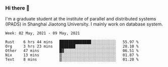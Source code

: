### Hi there 👋

I'm a graduate student at the institute of parallel and distributed systems (IPADS) in Shanghai Jiaotong University. I mainly work on database system.

<!--START_SECTION:waka-->
```text
Week: 02 May, 2021 - 09 May, 2021

Rust    6 hrs 44 mins   ██████████████░░░░░░░░░░░   55.97 % 
Org     3 hrs 23 mins   ███████░░░░░░░░░░░░░░░░░░   28.10 % 
Other   47 mins         █▓░░░░░░░░░░░░░░░░░░░░░░░   06.51 % 
Nix     13 mins         ▒░░░░░░░░░░░░░░░░░░░░░░░░   01.87 % 
Text    8 mins          ▒░░░░░░░░░░░░░░░░░░░░░░░░   01.20 % 
```
<!--END_SECTION:waka-->

<!--
**yqmmm/yqmmm** is a ✨ _special_ ✨ repository because its `README.md` (this file) appears on your GitHub profile.

Here are some ideas to get you started:

- 🔭 I’m currently working on ...
- 🌱 I’m currently learning ...
- 👯 I’m looking to collaborate on ...
- 🤔 I’m looking for help with ...
- 💬 Ask me about ...
- 📫 How to reach me: ...
- 😄 Pronouns: ...
- ⚡ Fun fact: ...
-->
